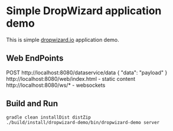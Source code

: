 Simple DropWizard application demo
==================================
This is simple [dropwizard.io](http://www.dropwizard.io) application demo.

Web EndPoints
-------------
POST http://localhost:8080/dataservice/data { "data": "payload" }  
http://localhost:8080/web/index.html - static content  
http://localhost:8080/ws/* - websockets 

Build and Run
-------------
```gradle clean installDist distZip```  
```./build/install/dropwizard-demo/bin/dropwizard-demo server```

